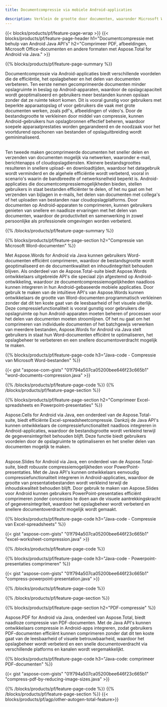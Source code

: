 ```yaml
---
title: Documentcompressie via mobiele Android-applicaties

description: Verklein de grootte door documenten, waaronder Microsoft Word, Excel, PowerPoint, PDF en afbeeldingen, te comprimeren via uw mobiele applicatie. Test het compressieresultaat online.
---
```


{{< blocks/products/pf/feature-page-wrap >}}
{{< blocks/products/pf/feature-page-header h1="Documentcompressie met behulp van Android Java API's" h2="Comprimeer PDF, afbeeldingen, Microsoft Office-documenten en andere formaten met Aspose.Total for Android via Java." >}}

{{% blocks/products/pf/feature-page-summary %}}

Documentcompressie via Android-applicaties biedt verschillende voordelen die de efficiëntie, het opslagbeheer en het delen van documenten verbeteren. Ten eerste nemen gecomprimeerde documenten minder opslagruimte in beslag op Android-apparaten, waardoor de opslagcapaciteit wordt geoptimaliseerd en gebruikers meer bestanden kunnen opslaan zonder dat ze ruimte tekort komen. Dit is vooral gunstig voor gebruikers met beperkte apparaatopslag of voor gebruikers die vaak met grote documenten werken, zoals pdf's, afbeeldingen of video's. Door de bestandsgrootte te verkleinen door middel van compressie, kunnen Android-gebruikers hun opslagbronnen effectief beheren, waardoor soepele apparaatprestaties worden gegarandeerd en de noodzaak voor het voortdurend opschonen van bestanden of opslaguitbreiding wordt geminimaliseerd. <br /><br />

Ten tweede maken gecomprimeerde documenten het sneller delen en verzenden van documenten mogelijk via netwerken, waaronder e-mail, berichtenapps of cloudopslagdiensten. Kleinere bestandsgroottes resulteren in snellere upload- en downloadtijden, waardoor het datagebruik wordt verminderd en de algehele efficiëntie wordt verbeterd, vooral in scenario's waarin de bandbreedte of netwerksnelheid beperkt is. Android-applicaties die documentcompressiemogelijkheden bieden, stellen gebruikers in staat bestanden efficiënter te delen, of het nu gaat om het verzenden van bijlagen in e-mails, het delen van documenten met collega's of het uploaden van bestanden naar cloudopslagplatforms. Door documenten op Android-apparaten te comprimeren, kunnen gebruikers genieten van snellere en naadloze ervaringen met het delen van documenten, waardoor de productiviteit en samenwerking in zowel persoonlijke als professionele omgevingen worden verbeterd.

{{% /blocks/products/pf/feature-page-summary  %}}

{{% blocks/products/pf/feature-page-section  h2="Compressie van Microsoft Word-documenten" %}}

Met Aspose.Words for Android via Java kunnen gebruikers Word-documenten efficiënt comprimeren, waardoor de bestandsgrootte wordt geoptimaliseerd en de documentkwaliteit en inhoudintegriteit behouden blijven. Als onderdeel van de Aspose.Total-suite biedt Aspose.Words ontwikkelaars uitgebreide API's die speciaal zijn afgestemd op Android-ontwikkeling, waardoor ze documentcompressiemogelijkheden naadloos kunnen integreren in hun Android-gebaseerde mobiele applicaties. Door gebruik te maken van de intuïtieve API's van Aspose.Words kunnen ontwikkelaars de grootte van Word-documenten programmatisch verkleinen zonder dat dit ten koste gaat van de leesbaarheid of het visuele uiterlijk. Deze compressiefunctionaliteit is vooral gunstig voor gebruikers die opslagruimte op hun Android-apparaten moeten beheren of processen voor het delen van documenten moeten stroomlijnen. Of het nu gaat om het comprimeren van individuele documenten of het batchgewijs verwerken van meerdere bestanden, Aspose.Words for Android via Java stelt gebruikers in staat hun Word-documenten efficiënt te optimaliseren, het opslagbeheer te verbeteren en een snellere documentoverdracht mogelijk te maken.

{{% blocks/products/pf/feature-page-code h3="Java-code - Compressie van Microsoft Word-bestanden" %}}

{{< gist "aspose-com-gists" "01f794a507ca05200bee646f23c665b1" "word-documents-compression.java" >}}

{{% /blocks/products/pf/feature-page-code  %}}
{{% /blocks/products/pf/feature-page-section %}}

{{% blocks/products/pf/feature-page-section  h2="Comprimeer Excel-spreadsheets en Powerpoint-presentaties" %}}

Aspose.Cells for Android via Java, een onderdeel van de Aspose.Total-suite, biedt efficiënte Excel-spreadsheetcompressie. Dankzij de Java API's kunnen ontwikkelaars de compressiefunctionaliteit naadloos integreren in Android-applicaties, waardoor de bestandsgrootte wordt verkleind terwijl de gegevensintegriteit behouden blijft. Deze functie biedt gebruikers voordelen door de opslagruimte te optimaliseren en het sneller delen van documenten mogelijk te maken. <br /><br />

Aspose.Slides for Android via Java, een onderdeel van de Aspose.Total-suite, biedt robuuste compressiemogelijkheden voor PowerPoint-presentaties. Met de Java API's kunnen ontwikkelaars eenvoudig compressiefunctionaliteit integreren in Android-applicaties, waardoor de grootte van presentatiebestanden wordt verkleind terwijl de inhoudskwaliteit behouden blijft. Door gebruik te maken van Aspose.Slides voor Android kunnen gebruikers PowerPoint-presentaties efficiënt comprimeren zonder concessies te doen aan de visuele aantrekkingskracht of gegevensintegriteit, waardoor het opslagbeheer wordt verbeterd en snellere documentoverdracht mogelijk wordt gemaakt.

{{% blocks/products/pf/feature-page-code h3="Java-code - Compressie van Excel-spreadsheets" %}}

{{< gist "aspose-com-gists" "01f794a507ca05200bee646f23c665b1" "excel-worksheet-compression.java" >}}

{{% /blocks/products/pf/feature-page-code  %}}

{{% blocks/products/pf/feature-page-code h3="Java-code - Powerpoint-presentaties comprimeren" %}}

{{< gist "aspose-com-gists" "01f794a507ca05200bee646f23c665b1" "compress-powerpoint-presentation.java" >}}

{{% /blocks/products/pf/feature-page-code  %}}

{{% /blocks/products/pf/feature-page-section %}}

{{% blocks/products/pf/feature-page-section  h2="PDF-compressie" %}}

Aspose.PDF for Android via Java, onderdeel van Aspose.Total, biedt naadloze compressie van PDF-documenten. Met de Java API's kunnen ontwikkelaars compressie in Android-apps integreren, zodat gebruikers PDF-documenten efficiënt kunnen comprimeren zonder dat dit ten koste gaat van de leesbaarheid of visuele betrouwbaarheid, waardoor het opslagbeheer wordt verbeterd en een snelle documentoverdracht via verschillende platforms en kanalen wordt vergemakkelijkt.

{{% blocks/products/pf/feature-page-code h3="Java-code: comprimeer PDF-documenten" %}}

{{< gist "aspose-com-gists" "01f794a507ca05200bee646f23c665b1" "compress-pdf-by-reducing-image-sizes.java" >}}

{{% /blocks/products/pf/feature-page-code  %}}
{{% /blocks/products/pf/feature-page-section %}}
{{< blocks/products/pf/agp/other-autogen-total-feature>}}
